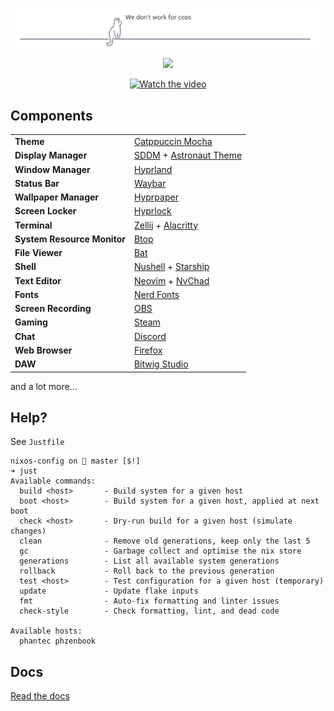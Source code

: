 <p align="center">
  <img src="docs/cats.png" alt="We don't work for cops" />
</p>

<p align="center">
    <a href="https://nixos.org/">
        <img src="https://img.shields.io/badge/NixOS-25.05-informational.svg?style=for-the-badge&logo=nixos&color=F2CDCD&logoColor=D9E0EE&labelColor=302D41"></a>
    </a>
</p>

<p align="center">
  <a href="https://vimeo.com/1118381414">
    <img
      src="https://i.vimeocdn.com/filter/overlay?src0=https%3A%2F%2Fi.vimeocdn.com%2Fvideo%2F2058559295-1b6361da215234a0031aab54dec37d9647cbd94033a740aaebf2de1e8e0fe713-d_295x166%3Fregion%3Dus&src1=http%3A%2F%2Ff.vimeocdn.com%2Fp%2Fimages%2Fcrawler_play.png"
      alt="Watch the video"
      width="590"
    />
  </a>
</p>

## Components

|                             |                                                                                                                     |
| --------------------------- | :------------------------------------------------------------------------------------------------------------------ |
| **Theme**                   | [Catppuccin Mocha](https://catppuccin.com/)                                                                         |
| **Display Manager**         | [SDDM](https://github.com/sddm/sddm) + [Astronaut Theme](https://github.com/Keyitdev/sddm-astronaut-theme)          |
| **Window Manager**          | [Hyprland](https://hypr.land/)                                                                                      |
| **Status Bar**              | [Waybar](https://github.com/Alexays/Waybar)                                                                         |
| **Wallpaper Manager**       | [Hyprpaper](https://github.com/hyprwm/hyprpaper)                                                                    |
| **Screen Locker**           | [Hyprlock](https://github.com/hyprwm/hyprlock)                                                                      |
| **Terminal**                | [Zellij](https://zellij.dev/) + [Alacritty](https://github.com/alacritty/alacritty)                                 |
| **System Resource Monitor** | [Btop](https://github.com/aristocratos/btop)                                                                        |
| **File Viewer**             | [Bat](https://github.com/sharkdp/bat)                                                                               |
| **Shell**                   | [Nushell](https://www.nushell.sh/) + [Starship](https://starship.rs/)                                               |
| **Text Editor**             | [Neovim](https://neovim.io/) + [NvChad](https://nvchad.com/)                                                        |
| **Fonts**                   | [Nerd Fonts](https://www.nerdfonts.com/)                                                                            |
| **Screen Recording**        | [OBS](https://obsproject.com/)                                                                                      |
| **Gaming**                  | [Steam](https://store.steampowered.com/)                                                                            |
| **Chat**                    | [Discord](https://discord.com/)                                                                                     |
| **Web Browser**             | [Firefox](https://www.mozilla.org/firefox/)                                                                         |
| **DAW**                     | [Bitwig Studio](https://www.bitwig.com/)                                                                            |

and a lot more...

## Help?

See `Justfile`

```console
nixos-config on  master [$!]
➜ just
Available commands:
  build <host>       - Build system for a given host
  boot <host>        - Build system for a given host, applied at next boot
  check <host>       - Dry-run build for a given host (simulate changes)
  clean              - Remove old generations, keep only the last 5
  gc                 - Garbage collect and optimise the nix store
  generations        - List all available system generations
  rollback           - Roll back to the previous generation
  test <host>        - Test configuration for a given host (temporary)
  update             - Update flake inputs
  fmt                - Auto-fix formatting and linter issues
  check-style        - Check formatting, lint, and dead code

Available hosts:
  phantec phzenbook
```

## Docs

[Read the docs](docs/index.md)
